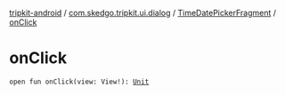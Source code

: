 [tripkit-android](../../index.md) / [com.skedgo.tripkit.ui.dialog](../index.md) / [TimeDatePickerFragment](index.md) / [onClick](./on-click.md)

# onClick

`open fun onClick(view: View!): `[`Unit`](https://kotlinlang.org/api/latest/jvm/stdlib/kotlin/-unit/index.html)